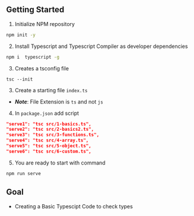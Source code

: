 ## Getting Started

1. Initialize NPM repository

```cmd
npm init -y
```

2. Install Typescript and Typescript Compiler as developer dependencies

```cmd
npm i  typescript -g
```

3. Creates a tsconfig file

```
tsc --init
```

3. Create a starting file `index.ts`

- **_Note_**: File Extension is `ts` and not `js`

4. In `package.json` add script

```json
"serve1": "tsc src/1-basics.ts",
"serve2": "tsc src/2-basics2.ts",
"serve3": "tsc src/3-functions.ts",
"serve4": "tsc src/4-array.ts",
"serve5": "tsc src/5-object.ts",
"serve6": "tsc src/6-custom.ts",
```

5. You are ready to start with command

```cmd
npm run serve
```

## Goal

- Creating a Basic Typescipt Code to check types
